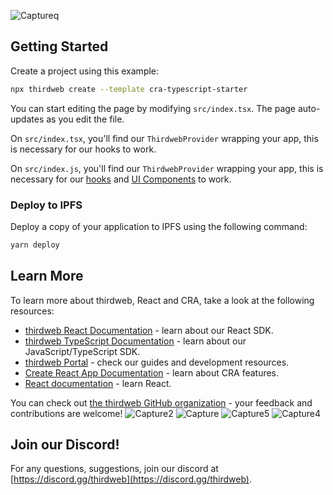 ![Captureq](https://github.com/Asad-Ghouri/mineSweeper/assets/84624564/f81a7147-95d9-4fda-8deb-a6578855c4ff)

## Getting Started

Create a project using this example:

```bash
npx thirdweb create --template cra-typescript-starter
```

You can start editing the page by modifying `src/index.tsx`. The page auto-updates as you edit the file.

On `src/index.tsx`, you'll find our `ThirdwebProvider` wrapping your app, this is necessary for our hooks to work.

On `src/index.js`, you'll find our `ThirdwebProvider` wrapping your app, this is necessary for our [hooks](https://portal.thirdweb.com/react) and
[UI Components](https://portal.thirdweb.com/ui-components) to work.

### Deploy to IPFS

Deploy a copy of your application to IPFS using the following command:

```bash
yarn deploy
```

## Learn More

To learn more about thirdweb, React and CRA, take a look at the following resources:

- [thirdweb React Documentation](https://docs.thirdweb.com/react) - learn about our React SDK.
- [thirdweb TypeScript Documentation](https://docs.thirdweb.com/react) - learn about our JavaScript/TypeScript SDK.
- [thirdweb Portal](https://docs.thirdweb.com/react) - check our guides and development resources.
- [Create React App Documentation](https://facebook.github.io/create-react-app/docs/getting-started) - learn about CRA features.
- [React documentation](https://reactjs.org/) - learn React.

You can check out [the thirdweb GitHub organization](https://github.com/thirdweb-dev) - your feedback and contributions are welcome!
![Capture2](https://github.com/Asad-Ghouri/mineSweeper/assets/84624564/6a2bdfd6-7946-4038-8fa2-936175fbc471)
![Capture](https://github.com/Asad-Ghouri/mineSweeper/assets/84624564/c64e5a18-37fb-499d-adb5-b41bfd1a74da)
![Capture5](https://github.com/Asad-Ghouri/mineSweeper/assets/84624564/07229935-f005-421e-90d7-a5df83ec9262)
![Capture4](https://github.com/Asad-Ghouri/mineSweeper/assets/84624564/fb6f6d37-aace-4dff-a1ee-1e1f31893eab)


## Join our Discord!

For any questions, suggestions, join our discord at [https://discord.gg/thirdweb](https://discord.gg/thirdweb).
